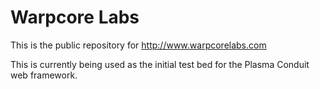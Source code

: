 Warpcore Labs
=============

This is the public repository for http://www.warpcorelabs.com

This is currently being used as the initial test bed for the Plasma Conduit
web framework.
